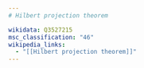 ```yaml
---
# Hilbert projection theorem

wikidata: Q3527215
msc_classification: "46"
wikipedia_links:
  - "[[Hilbert projection theorem]]"
---
```

